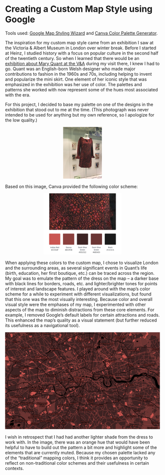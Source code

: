 # Creating a Custom Map Style using Google

Tools used: [Google Map Styling Wizard](https://mapstyle.withgoogle.com/) and [Canva Color Palette Generator](https://www.canva.com/colors/color-palette-generator/).

The inspiration for my custom map style came from an exhibition I saw at the Victoria & Albert Museum in London over winter break. Before I started at Heinz, I studied history with a focus on popular culture in the second half of the twentieth century. So when I learned that there would be an [exhibition about Mary Quant at the V&A](https://www.vam.ac.uk/exhibitions/mary-quant) during my visit there, I knew I had to go. Quant was an English-born Welsh designer who made major contributions to fashion in the 1960s and 70s, including helping to invent and popularize the mini skirt. One element of her iconic style that was emphasized in the exhibition was her use of color. The palettes and patterns she worked with now represent some of the hues most associated with the era.

For this project, I decided to base my palette on one of the designs in the exhibition that stood out to me at the time. (This photograph was never intended to be used for anything but my own reference, so I apologize for the low quality.)

<p align="center">
  <img src="IMG_0772.jpg" width="25%" height="25%">
  </p>

Based on this image, Canva provided the following color scheme:

<p align="center">
  <img src="Canva.png" width="50%" height="50%">
  </p>

When applying these colors to the custom map, I chose to visualize London and the surrounding areas, as several significant events in Quant’s life (birth, education, her first boutique, etc.) can be traced across the region. My goal was to emulate the pattern of the dress on the map – a darker base with black lines for borders, roads, etc. and lighter/brighter tones for points of interest and landscape features. I played around with the map’s color scheme for a while to experiment with different visualizations, but found that this one was the most visually interesting. Because color and overall visual style were the emphases of my map, I experimented with other aspects of the map to diminish distractions from these core elements. For example, I removed Google’s default labels for certain attractions and roads. This enhanced the map’s quality as a visual statement (but further reduced its usefulness as a navigational tool).

<p align="center">
  <img src="London_Zoom.png">
  </p>

I wish in retrospect that I had had another lighter shade from the dress to work with. In the image, there was an orange hue that would have been helpful to have to build out the pattern a bit more and highlight some of the elements that are currently muted. Because my chosen palette lacked any of the “traditional” mapping colors, I think it provides an opportunity to reflect on non-traditional color schemes and their usefulness in certain contexts.
